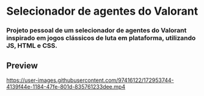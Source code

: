 # Selecionador de agentes do Valorant

### Projeto pessoal de um selecionador de agentes do Valorant inspirado em jogos clássicos de luta em plataforma, utilizando JS, HTML e CSS.

## Preview
https://user-images.githubusercontent.com/97416122/172953744-4139f44e-1184-47fe-801d-835761233dee.mp4
